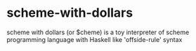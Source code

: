 scheme-with-dollars
===================

scheme with dollars (or $cheme) is a toy interpreter of scheme programming language with Haskell like 'offside-rule' syntax